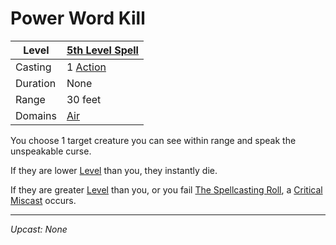 # Power Word Kill

| Level    | [5th Level Spell](5th%20Level%20Spells.md)          |
| -------- | --------------------------------------------------- |
| Casting  | 1 [Action](../../../../Game%20Procedures/Action.md) |
| Duration | None                                                |
| Range    | 30 feet                                             |
| Domains  | [Air](../../../Spell%20Domains/Air.md)              |

You choose 1 target creature you can see within range and speak the unspeakable curse.

If they are lower [Level](../../../../Player%20Characters/Derived%20Statistics/Level.md) than you, they instantly die.

If they are greater [Level](../../../../Player%20Characters/Derived%20Statistics/Level.md) than you, or you fail [The Spellcasting Roll](../../../Spellcasting/Spellcasting.md#The%20Spellcasting%20Roll), a [Critical Miscast](../../../../Game%20Procedures/Dice%20Rolls/Critical%20Miscast.md) occurs.

---
*Upcast: None*
